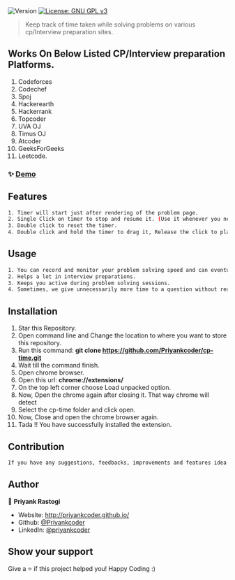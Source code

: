   <img alt="Version" src="https://img.shields.io/badge/version-1.0.0-blue.svg?cacheSeconds=2592000" />
  <a href="#" target="_blank">
    <img alt="License: GNU GPL v3" src="https://img.shields.io/badge/License-GNU GPL v3-yellow.svg" />
  </a>
</p>

> Keep track of time taken while solving problems on various cp/Interview preparation sites.<br>


## Works On Below Listed CP/Interview preparation Platforms.
1. Codeforces
2. Codechef
3. Spoj
4. Hackerearth
5. Hackerrank
6. Topcoder
7. UVA OJ
8. Timus OJ
9. Atcoder
10. GeeksForGeeks
11. Leetcode.



### ✨ [Demo](https://drive.google.com/file/d/1gycgouq-v9e-JpoVC5CHMvsH4dCwuOfv/view?usp=sharing)

## Features

```sh
1. Timer will start just after rendering of the problem page.
2. Single Click on timer to stop and resume it. (Use it whenever you need a break while solving a problem)
3. Double click to reset the timer.
4. Double click and hold the timer to drag it, Release the click to place it. (You can put the timer wherever you feel comfortable with it. By default, its position is at bottom left.)
```

## Usage

```sh
1. You can record and monitor your problem solving speed and can eventually improve it by taking necessary actions. Practicising this approach can shoot up your rankings on cp platforms. 
2. Helps a lot in interview preparations.
3. Keeps you active during problem solving sessions. 
4. Sometimes, we give unnecessarily more time to a question without realising. You can choose your time limit (mine is 20 - 40 mins depend on the toughness of question). Simply see the editorial/approach after that time limit.
```

## Installation
1. Star this Repository.
2. Open command line and Change the location  to where you want to store this repository.
3. Run this command: **git clone https://github.com/Priyankcoder/cp-time.git**
4. Wait till the command finish.
5. Open chrome browser.
6. Open this url: **chrome://extensions/**
7. On the top left corner choose Load unpacked option.
8. Now, Open the chrome again after closing it. That way chrome will detect 
8. Select the cp-time folder and click open.
9. Now, Close and open the chrome browser again.
9. Tada !! You have successfully installed the extension. 
## Contribution

```sh
If you have any suggestions, feedbacks, improvements and features idea then feel free to make a PR :)

```

## Author

👤 **Priyank Rastogi**

* Website: http://priyankcoder.github.io/
* Github: [@Priyankcoder](https://github.com/Priyankcoder)
* LinkedIn: [@priyankcoder](https://linkedin.com/in/priyankcoder)

## Show your support

Give a ⭐️ if this project helped you! Happy Coding :)

